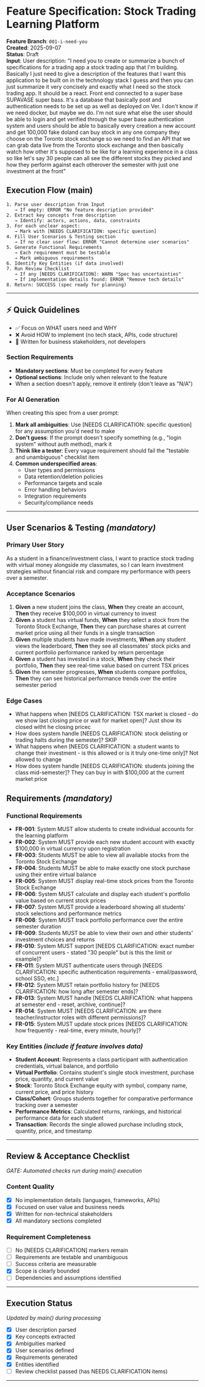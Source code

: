 # Feature Specification: Stock Trading Learning Platform

**Feature Branch**: `001-i-need-you`  
**Created**: 2025-09-07  
**Status**: Draft  
**Input**: User description: "I need you to create or summarize a bunch of specifications for a trading app a stock trading app that I'm building. Basically I just need to give a description of the features that I want this application to be built on in the technology stack I guess and then you can just summarize it very concisely and exactly what I need so the stock trading app. It should be a react. Front end connected to a super base SUPAVASE super bass. It's a database that basically post and authentication needs to be set up as well as deployed on Ver. I don't know if we need docker, but maybe we do. I'm not sure what else the user should be able to login and get verified through the super base authentication system and users should be able to basically every creation a new account and get 100,000 fake doland can buy stock in any one company they choose on the Toronto stock exchange so we need to find an API that we can grab data live from the Toronto stock exchange and then basically watch how other it's supposed to be like for a learning experience in a class so like let's say 30 people can all see the different stocks they picked and how they perform against each otherover the semester with just one investment at the front"

## Execution Flow (main)
```
1. Parse user description from Input
   → If empty: ERROR "No feature description provided"
2. Extract key concepts from description
   → Identify: actors, actions, data, constraints
3. For each unclear aspect:
   → Mark with [NEEDS CLARIFICATION: specific question]
4. Fill User Scenarios & Testing section
   → If no clear user flow: ERROR "Cannot determine user scenarios"
5. Generate Functional Requirements
   → Each requirement must be testable
   → Mark ambiguous requirements
6. Identify Key Entities (if data involved)
7. Run Review Checklist
   → If any [NEEDS CLARIFICATION]: WARN "Spec has uncertainties"
   → If implementation details found: ERROR "Remove tech details"
8. Return: SUCCESS (spec ready for planning)
```

---

## ⚡ Quick Guidelines
- ✅ Focus on WHAT users need and WHY
- ❌ Avoid HOW to implement (no tech stack, APIs, code structure)
- 👥 Written for business stakeholders, not developers

### Section Requirements
- **Mandatory sections**: Must be completed for every feature
- **Optional sections**: Include only when relevant to the feature
- When a section doesn't apply, remove it entirely (don't leave as "N/A")

### For AI Generation
When creating this spec from a user prompt:
1. **Mark all ambiguities**: Use [NEEDS CLARIFICATION: specific question] for any assumption you'd need to make
2. **Don't guess**: If the prompt doesn't specify something (e.g., "login system" without auth method), mark it
3. **Think like a tester**: Every vague requirement should fail the "testable and unambiguous" checklist item
4. **Common underspecified areas**:
   - User types and permissions
   - Data retention/deletion policies  
   - Performance targets and scale
   - Error handling behaviors
   - Integration requirements
   - Security/compliance needs

---

## User Scenarios & Testing *(mandatory)*

### Primary User Story
As a student in a finance/investment class, I want to practice stock trading with virtual money alongside my classmates, so I can learn investment strategies without financial risk and compare my performance with peers over a semester.

### Acceptance Scenarios
1. **Given** a new student joins the class, **When** they create an account, **Then** they receive $100,000 in virtual currency to invest
2. **Given** a student has virtual funds, **When** they select a stock from the Toronto Stock Exchange, **Then** they can purchase shares at current market price using all their funds in a single transaction
3. **Given** multiple students have made investments, **When** any student views the leaderboard, **Then** they see all classmates' stock picks and current portfolio performance ranked by return percentage
4. **Given** a student has invested in a stock, **When** they check their portfolio, **Then** they see real-time value based on current TSX prices
5. **Given** the semester progresses, **When** students compare portfolios, **Then** they can see historical performance trends over the entire semester period

### Edge Cases
- What happens when [NEEDS CLARIFICATION: TSX market is closed - do we show last closing price or wait for market open]? Just show its closed witht he closing pricec
- How does system handle [NEEDS CLARIFICATION: stock delisting or trading halts during the semester]? SKIP
- What happens when [NEEDS CLARIFICATION: a student wants to change their investment - is this allowed or is it truly one-time only]? Not allowed to change
- How does system handle [NEEDS CLARIFICATION: students joining the class mid-semester]? They can buy in with $100,000 at the current market price

## Requirements *(mandatory)*

### Functional Requirements
- **FR-001**: System MUST allow students to create individual accounts for the learning platform
- **FR-002**: System MUST provide each new student account with exactly $100,000 in virtual currency upon registration
- **FR-003**: Students MUST be able to view all available stocks from the Toronto Stock Exchange
- **FR-004**: Students MUST be able to make exactly one stock purchase using their entire virtual balance
- **FR-005**: System MUST display real-time stock prices from the Toronto Stock Exchange
- **FR-006**: System MUST calculate and display each student's portfolio value based on current stock prices
- **FR-007**: System MUST provide a leaderboard showing all students' stock selections and performance metrics
- **FR-008**: System MUST track portfolio performance over the entire semester duration
- **FR-009**: Students MUST be able to view their own and other students' investment choices and returns
- **FR-010**: System MUST support [NEEDS CLARIFICATION: exact number of concurrent users - stated "30 people" but is this the limit or example]?
- **FR-011**: System MUST authenticate users through [NEEDS CLARIFICATION: specific authentication requirements - email/password, school SSO, etc.]
- **FR-012**: System MUST retain portfolio history for [NEEDS CLARIFICATION: how long after semester ends]?
- **FR-013**: System MUST handle [NEEDS CLARIFICATION: what happens at semester end - reset, archive, continue]?
- **FR-014**: System MUST [NEEDS CLARIFICATION: are there teacher/instructor roles with different permissions]?
- **FR-015**: System MUST update stock prices [NEEDS CLARIFICATION: how frequently - real-time, every minute, hourly]?

### Key Entities *(include if feature involves data)*
- **Student Account**: Represents a class participant with authentication credentials, virtual balance, and portfolio
- **Virtual Portfolio**: Contains student's single stock investment, purchase price, quantity, and current value
- **Stock**: Toronto Stock Exchange equity with symbol, company name, current price, and price history
- **Class/Cohort**: Groups students together for comparative performance tracking over a semester
- **Performance Metrics**: Calculated returns, rankings, and historical performance data for each student
- **Transaction**: Records the single allowed purchase including stock, quantity, price, and timestamp

---

## Review & Acceptance Checklist
*GATE: Automated checks run during main() execution*

### Content Quality
- [x] No implementation details (languages, frameworks, APIs)
- [x] Focused on user value and business needs
- [x] Written for non-technical stakeholders
- [x] All mandatory sections completed

### Requirement Completeness
- [ ] No [NEEDS CLARIFICATION] markers remain
- [ ] Requirements are testable and unambiguous  
- [ ] Success criteria are measurable
- [x] Scope is clearly bounded
- [ ] Dependencies and assumptions identified

---

## Execution Status
*Updated by main() during processing*

- [x] User description parsed
- [x] Key concepts extracted
- [x] Ambiguities marked
- [x] User scenarios defined
- [x] Requirements generated
- [x] Entities identified
- [ ] Review checklist passed (has NEEDS CLARIFICATION items)

---